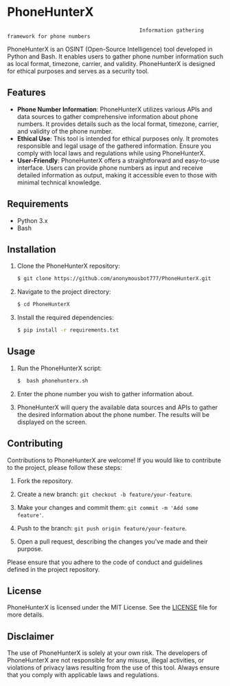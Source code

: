 # PhoneHunterX
                                               Information gathering framework for phone numbers

PhoneHunterX is an OSINT (Open-Source Intelligence) tool developed in Python and Bash. It enables users to gather phone number information such as local format, timezone, carrier, and validity. PhoneHunterX is designed for ethical purposes and serves as a security tool.

## Features

- **Phone Number Information**: PhoneHunterX utilizes various APIs and data sources to gather comprehensive information about phone numbers. It provides details such as the local format, timezone, carrier, and validity of the phone number.
- **Ethical Use**: This tool is intended for ethical purposes only. It promotes responsible and legal usage of the gathered information. Ensure you comply with local laws and regulations while using PhoneHunterX.
- **User-Friendly**: PhoneHunterX offers a straightforward and easy-to-use interface. Users can provide phone numbers as input and receive detailed information as output, making it accessible even to those with minimal technical knowledge.

## Requirements

- Python 3.x
- Bash

## Installation

1. Clone the PhoneHunterX repository:

   ```bash
   $ git clone https://github.com/anonymousbot777/PhoneHunterX.git
   ```

2. Navigate to the project directory:

   ```bash
   $ cd PhoneHunterX
   ```

3. Install the required dependencies:

   ```bash
   $ pip install -r requirements.txt
   ```

## Usage

1. Run the PhoneHunterX script:

   ```bash
   $  bash phonehunterx.sh
   ```

2. Enter the phone number you wish to gather information about.

3. PhoneHunterX will query the available data sources and APIs to gather the desired information about the phone number. The results will be displayed on the screen.

## Contributing

Contributions to PhoneHunterX are welcome! If you would like to contribute to the project, please follow these steps:

1. Fork the repository.

2. Create a new branch: `git checkout -b feature/your-feature`.

3. Make your changes and commit them: `git commit -m 'Add some feature'`.

4. Push to the branch: `git push origin feature/your-feature`.

5. Open a pull request, describing the changes you've made and their purpose.

Please ensure that you adhere to the code of conduct and guidelines defined in the project repository.

## License

PhoneHunterX is licensed under the MIT License. See the [LICENSE](LICENSE) file for more details.

## Disclaimer

The use of PhoneHunterX is solely at your own risk. The developers of PhoneHunterX are not responsible for any misuse, illegal activities, or violations of privacy laws resulting from the use of this tool. Always ensure that you comply with applicable laws and regulations.
